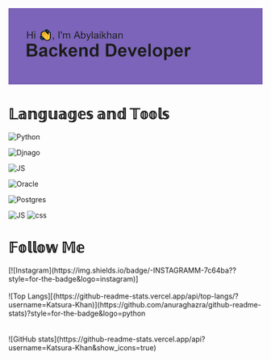 ![](https://github.com/Katsura-Khan/Katsura-Khan/blob/main/header.png)
<h1>𝕃𝕒𝕟𝕘𝕦𝕒𝕘𝕖𝕤 𝕒𝕟𝕕 𝕋𝕠𝕠𝕝𝕤</h1>

![Python](https://img.shields.io/badge/-PYTHON-7c64ba??style=for-the-badge&logo=python)

![Djnago](https://img.shields.io/badge/-DJANGO-7c64ba??style=for-the-badge&logo=django)

![JS](https://img.shields.io/badge/-JavaScript-7c64ba??style=for-the-badge&logo=javascript)

![Oracle](https://img.shields.io/badge/-ORACLE-7c64ba??style=for-the-badge&logo=oracle)

![Postgres](https://img.shields.io/badge/-POSTGRESS-7c64ba?style=for-the-badge&logo=postgresql)

![JS](https://img.shields.io/badge/-HTML-7c64ba??style=for-the-badge&logo=HyperTextMarkupLanguage)
![css](https://img.shields.io/badge/-CSS-7c64ba??style=for-the-badge&logo=CSS)

<h1>𝔽𝕠𝕝𝕝𝕠𝕨 𝕄𝕖</h1>
[![Instagram](https://img.shields.io/badge/-INSTAGRAMM-7c64ba??style=for-the-badge&logo=instagram)]


<br>
<br>
![Top Langs][(https://github-readme-stats.vercel.app/api/top-langs/?username=Katsura-Khan)](https://github.com/anuraghazra/github-readme-stats)?style=for-the-badge&logo=python
<br>
<br>
<br>
![GitHub stats](https://github-readme-stats.vercel.app/api?username=Katsura-Khan&show_icons=true)  


